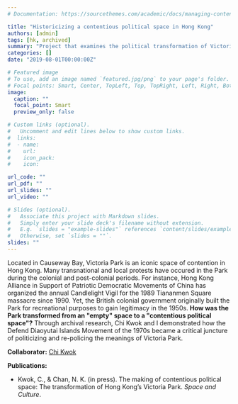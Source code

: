 ```yaml
---
# Documentation: https://sourcethemes.com/academic/docs/managing-content/

title: "Historicizing a contentious political space in Hong Kong"
authors: [admin]
tags: [hk, archived]
summary: "Project that examines the political transformation of Victoria Park in Hong Kong"
categories: []
date: "2019-08-01T00:00:00Z"

# Featured image
# To use, add an image named `featured.jpg/png` to your page's folder.
# Focal points: Smart, Center, TopLeft, Top, TopRight, Left, Right, BottomLeft, Bottom, BottomRight.
image: 
  caption: ""
  focal_point: Smart
  preview_only: false

# Custom links (optional).
#   Uncomment and edit lines below to show custom links.
#  links:
#  - name: 
#    url: 
#    icon_pack: 
#    icon: 

url_code: ""
url_pdf: ""
url_slides: ""
url_video: ""

# Slides (optional).
#   Associate this project with Markdown slides.
#   Simply enter your slide deck's filename without extension.
#   E.g. `slides = "example-slides"` references `content/slides/example-slides.md`.
#   Otherwise, set `slides = ""`.
slides: ""
---
```


Located in Causeway Bay, Victoria Park is an iconic space of contention in Hong Kong. Many transnational and local protests have occured in the Park during the colonial and post-colonial periods. For instance, Hong Kong Alliance in Support of Patriotic Democratic Movements of China has organized the annual Candlelight Vigil for the 1989 Tiananmen Square massacre since 1990. Yet, the British colonial government originally built the Park for recreational purposes to gain legitimacy in the 1950s. **How was the Park transformed from an "empty" space to a "contentious political space"?** Through archival research, Chi Kwok and I demonstrated how the Defend Diaoyutai Islands Movement of the 1970s became a critical juncture of politicizing and re-policing the meanings of Victoria Park. 

**Collaborator:** [Chi Kwok](https://politics.utoronto.ca/phd-candidate/kwok-chi/)

**Publications:** 

* Kwok, C., & Chan, N. K. (in press). The making of contentious political space: The transformation of Hong Kong’s Victoria Park. *Space and Culture*.

